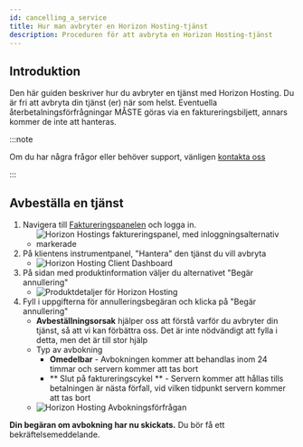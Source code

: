 ```yaml
---
id: cancelling_a_service
title: Hur man avbryter en Horizon Hosting-tjänst
description: Proceduren för att avbryta en Horizon Hosting-tjänst
---
```


## Introduktion

Den här guiden beskriver hur du avbryter en tjänst med Horizon Hosting. Du är fri att avbryta din tjänst (er) när som helst. Eventuella återbetalningsförfrågningar MÅSTE göras via en faktureringsbiljett, annars kommer de inte att hanteras.

:::note

Om du har några frågor eller behöver support, vänligen [kontakta oss](https://hrzn.link/getting_support)

:::

## Avbeställa en tjänst
1. Navigera till [Faktureringspanelen](https://hrzn.link/billing) och logga in.
   - ![Horizon Hostings faktureringspanel, med inloggningsalternativ markerade](https://archive.horizonnetworks.uk/Resources/Documentation/Cancellation/BillingPanel.png)
2. På klientens instrumentpanel, "Hantera" den tjänst du vill avbryta
   - ![Horizon Hosting Client Dashboard](https://archive.horizonnetworks.uk/Resources/Documentation/Cancellation/ClientDashboard.png)
3. På sidan med produktinformation väljer du alternativet "Begär annullering"
   - ![Produktdetaljer för Horizon Hosting](https://archive.horizonnetworks.uk/Resources/Documentation/Cancellation/ProductDetails.png)
4. Fyll i uppgifterna för annulleringsbegäran och klicka på "Begär annullering"
   - **Avbeställningsorsak** hjälper oss att förstå varför du avbryter din tjänst, så att vi kan förbättra oss. Det är inte nödvändigt att fylla i detta, men det är till stor hjälp
   - Typ av avbokning
     - **Omedelbar** - Avbokningen kommer att behandlas inom 24 timmar och servern kommer att tas bort
     - ** Slut på faktureringscykel ** - Servern kommer att hållas tills betalningen är nästa förfall, vid vilken tidpunkt servern kommer att tas bort
   - ![Horizon Hosting Avbokningsförfrågan](https://archive.horizonnetworks.uk/Resources/Documentation/Cancellation/CancellationRequest.png)

**Din begäran om avbokning har nu skickats.** Du bör få ett bekräftelsemeddelande.
